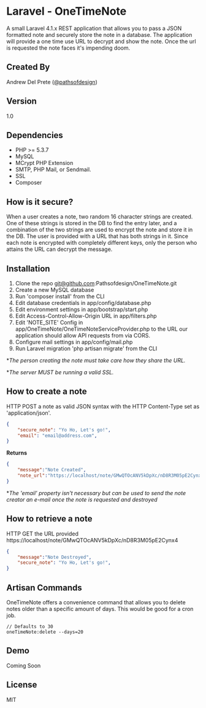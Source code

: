 Laravel - OneTimeNote
=========

A small Laravel 4.1.x REST application that allows you to pass a JSON formatted note and securely store the note in a database. The application will provide a one time use URL to decrypt and show the note. Once the url is requested the note faces it's impending doom.

Created By
----
Andrew Del Prete ([@pathsofdesign])

Version
----

1.0

Dependencies
-----------
* PHP >= 5.3.7
* MySQL
* MCrypt PHP Extension
* SMTP, PHP Mail, or Sendmail.
* SSL
* Composer

How is it secure?
--------------
When a user creates a note, two random 16 character strings are created. One of these strings is stored in the DB to find the entry later, and a combination of the two strings are used to encrypt the note and store it in the DB. The user is provided with a URL that has both strings in it. Since each note is encrypted with completely different keys, only the person who attains the URL can decrypt the message.

Installation
--------------

1. Clone the repo git@github.com:Pathsofdesign/OneTimeNote.git
2. Create a new MySQL database 
3. Run 'composer install' from the CLI
4. Edit database credentials in app/config/database.php
5. Edit environment settings in app/bootstrap/start.php
6.  Edit Access-Control-Allow-Origin URL in app/filters.php
7.  Edit 'NOTE_SITE' Config in app/OneTimeNote/OneTimeNoteServiceProvider.php to the URL our application should allow API requests from via CORS.
8. Configure mail settings in app/config/mail.php
9. Run Laravel migration 'php artisan migrate' from the CLI

**The person creating the note must take care how they share the URL.*

**The server MUST be running a valid SSL.*

How to create a note
--------------

HTTP POST a note as valid JSON syntax with the HTTP Content-Type set as 'application/json'.

```json
{
    "secure_note": "Yo Ho, Let's go!",
    "email": "email@address.com",
}
```

**Returns**
```json
{
    "message":"Note Created",
    "note_url":"https://localhost/note/GMwQTOcANV5kDpXc/nD8R3M05pE2Cynx4"
}
```
**The 'email' property isn't necessary but can be used to send the note creator an e-mail once the note is requested and destroyed*

How to retrieve a note
--------------
HTTP GET the URL provided https://localhost/note/GMwQTOcANV5kDpXc/nD8R3M05pE2Cynx4
```json
{
    "message":"Note Destroyed",
    "secure_note": "Yo Ho, Let's go!",
}
```

Artisan Commands
--------------
OneTimeNote offers a convenience command that allows you to delete notes older than a specific amount of days. This would be good for a cron job.
```cli
// Defaults to 30
oneTimeNote:delete --days=20
```

Demo
----
Coming Soon

License
----
MIT

[@pathsofdesign]:http://www.twitter.com/pathsofdesign